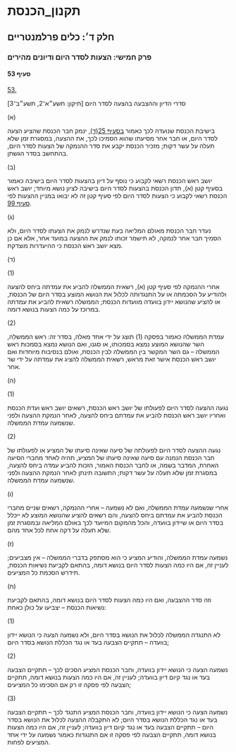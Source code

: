 # תקנון_הכנסת

## חלק ד׳: כלים פרלמנטריים

### פרק חמישי: הצעות לסדר היום ודיונים מהירים

#### סעיף 53

[53.](https://he.wikisource.org/wiki/תקנון_הכנסת#s_yp_53)

סדרי הדיון וההצבעה בהצעה לסדר היום [תיקון: תשע״א־2, תשע״ב־3]

(א)

בישיבת הכנסת שנועדה לכך כאמור [בסעיף 25(ד)](https://he.wikisource.org/wiki/תקנון_הכנסת#s_yp_25),
ינמק חבר הכנסת שהציע הצעה לסדר היום, או חבר אחר מסיעתו שהוא הסמיכו לכך,
את ההצעה, במסגרת זמן שלא תעלה על עשר דקות; מזכיר הכנסת יקבע את סדר
ההנמקה של הצעות לסדר היום, בהתחשב בסדר הגשתן.

(ב)

יושב ראש
הכנסת רשאי לקבוע כי נוסף על דיון בהצעות לסדר היום בישיבה כאמור בסעיף קטן
(א), תדון הכנסת בהצעות לסדר היום בישיבה לציון נושא מיוחד; יושב ראש
הכנסת רשאי לקבוע כי הצעות לסדר היום לפי סעיף קטן זה לא יבואו במניין
ההצעות לפי [סעיף 99](https://he.wikisource.org/wiki/תקנון_הכנסת#s_yp_99).

(ג)

נעדר חבר
הכנסת מאולם המליאה בעת שנדרש לנמק את הצעתו לסדר היום, ולא הסמיך חבר אחר
לנמקה, לא תישמר זכותו לנמק את ההצעה במועד אחר, אלא אם כן מצא יושב ראש
הכנסת כי ההיעדרות מוצדקת.

(ד)

(1)

אחרי ההנמקה לפי סעיף קטן (א), רשאית הממשלה להביע את עמדתה ביחס להצעה
ולהודיע על הסכמתה או על התנגדותה לכלול את הנושא המוצע בסדר היום של
הכנסת, או להציע שהנושא יידון בוועדה מוועדות הכנסת; הממשלה רשאית להביע את
עמדתה במרוכז על כמה הצעות בנושא דומה.

(2)

עמדת
הממשלה כאמור בפסקה (1) תוצג על ידי אחד מאלה, בסדר זה: ראש הממשלה, השר
שהנושא המוצע נמצא בסמכותו, או סגנו, ואם הנושא נמצא בסמכות ראש הממשלה –
גם השר המקשר בין הממשלה לבין הכנסת, ואולם בנסיבות מיוחדות ואם יושב ראש
הכנסת אישר זאת מראש, רשאית הממשלה להציג את עמדתה על ידי שר אחר.

(ה)

(1)

נגעה ההצעה לסדר היום לפעולתו של יושב ראש הכנסת, רשאים יושב ראש ועדת
הכנסת ואחריו יושב ראש הכנסת להביע את עמדתם ביחס להצעה, לאחר הנמקת ההצעה
ולפני שנשמעה עמדת הממשלה.

(2)

נגעה ההצעה
לסדר היום לפעולתה של סיעה שאינה סיעתו של המציע או לפעולתו של חבר הכנסת
הנמנה עם סיעה שאינה סיעתו של המציע, תהיה לאחד מחברי הסיעה האחרת, המדבר
בשמה, או לחבר הכנסת האמור, הזכות להביע עמדה ביחס להצעה, במסגרת זמן שלא
תעלה על עשר דקות; התשובה תינתן לאחר הנמקת ההצעה ולפני שנשמעה עמדת
הממשלה.

(ו)

אחרי
שנשמעה עמדת הממשלה, ואם לא נשמעה – אחרי ההנמקה, רשאים שניים מחברי הכנסת
להביע את עמדתם ביחס להצעה, והם רשאים להציע שהנושא המוצע לא ייכלל בסדר
היום או שיידון בוועדה, והכל מהמקום המיועד לכך באולם המליאה ובמסגרת זמן
שלא תעלה על דקה אחת לכל אחד מהם.

(ז)

נשמעה עמדת
הממשלה, והודיע המציע כי הוא מסתפק בדברי הממשלה – אין מצביעים; לעניין
זה, אם היו כמה הצעות לסדר היום בנושא דומה, בהתאם לקביעת נשיאות הכנסת,
תידרש הסכמת כל המציעים.

(ח)

וזה סדר ההצבעה, ואם היו כמה הצעות לסדר היום בנושא דומה, בהתאם לקביעת נשיאות הכנסת – יצביעו על כולן כאחת:

(1)

לא התנגדה
הממשלה לכלול את הנושא בסדר היום, ולא נשמעה הצעה כי הנושא יידון בוועדה –
תתקיים הצבעה בעד או נגד הכללת הנושא בסדר היום;

(2)

נשמעה הצעה
כי הנושא יידון בוועדה, וחבר הכנסת המציע הסכים לכך – תתקיים הצבעה בעד או
נגד קיום דיון בוועדה; לעניין זה, אם היו כמה הצעות בנושא דומה, תתקיים
הצבעה לפי פסקה זו רק אם הסכימו כל המציעים;

(3)

נשמעה הצעה
כי הנושא יידון בוועדה, וחבר הכנסת המציע התנגד לכך – תתקיים הצבעה בעד או
נגד הכללת הנושא בסדר היום; לא התקבלה ההצעה לכלול את הנושא בסדר היום –
תתקיים הצבעה בעד או נגד קיום דיון בוועדה; לעניין זה, אם היו כמה הצעות
בנושא דומה, תתקיים הצבעה לפי פסקה זו אם התנגדות כאמור נשמעה על ידי אחד
המציעים לפחות.